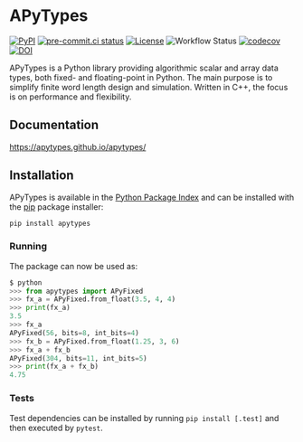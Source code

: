 # APyTypes

[![PyPI](https://img.shields.io/pypi/v/apytypes)](https://pypi.org/project/apytypes/)
[![pre-commit.ci status](https://results.pre-commit.ci/badge/github/apytypes/apytypes/main.svg)](https://results.pre-commit.ci/latest/github/apytypes/apytypes/main)
[![License](https://img.shields.io/github/license/apytypes/apytypes)](https://github.com/apytypes/apytypes/blob/main/LICENSE.txt)
![Workflow Status](https://img.shields.io/github/actions/workflow/status/apytypes/apytypes/tests.yml)
[![codecov](https://codecov.io/gh/apytypes/apytypes/graph/badge.svg?token=734MDWN7SU)](https://codecov.io/gh/apytypes/apytypes)
[![DOI](https://zenodo.org/badge/DOI/10.5281/zenodo.11197885.svg)](https://doi.org/10.5281/zenodo.11197885)

APyTypes is a Python library providing algorithmic scalar and array data types,
both fixed- and floating-point in Python. The main purpose is to simplify finite
word length design and simulation. Written in C++, the focus is on performance and
flexibility.

## Documentation

<https://apytypes.github.io/apytypes/>

## Installation

APyTypes is available in the
[Python Package Index](https://pypi.org/p/apytypes/) and can be installed with
the [pip](https://pypi.org/p/pip/) package installer:

```bash
pip install apytypes
```

### Running

The package can now be used as:

```python
$ python
>>> from apytypes import APyFixed
>>> fx_a = APyFixed.from_float(3.5, 4, 4)
>>> print(fx_a)
3.5
>>> fx_a
APyFixed(56, bits=8, int_bits=4)
>>> fx_b = APyFixed.from_float(1.25, 3, 6)
>>> fx_a + fx_b
APyFixed(304, bits=11, int_bits=5)
>>> print(fx_a + fx_b)
4.75
```

### Tests

Test dependencies can be installed by running `pip install [.test]` and then
executed by `pytest`.
